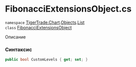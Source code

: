 
# FibonacciExtensionsObject.cs
`namespace` [TigerTrade.Chart](../../../TigerTrade.Chart.md).[Objects](../../../TigerTrade.Chart/Objects.md).[List](../../../TigerTrade.Chart/Objects/List.md)  
    `class` [FibonacciExtensionsObject](../../FibonacciExtensionsObject.cs.md)

Описание

### Синтаксис
```csharp
public bool CustomLevels { get; set; }
```
